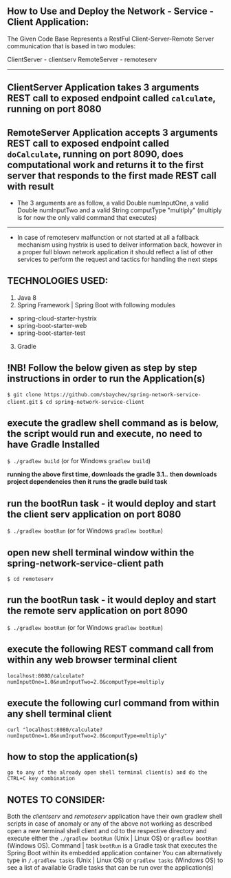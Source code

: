 **How to Use and Deploy the Network - Service - Client Application:**
----------------------------------------------
The Given Code Base Represents a RestFul Client-Server-Remote Server communication that is based in two modules:

ClientServer - clientserv
RemoteServer - remoteserv

----------------------------------------------

ClientServer Application takes 3 arguments REST call to exposed endpoint called `calculate`, 
             running on port 8080
----------------------------------------------
RemoteServer Application accepts 3 arguments REST call to exposed endpoint called `doCalculate`, 
             running on port 8090, does computational work and returns it to the first server that responds to the first made REST call with result
----------------------------------------------

* The 3 arguments are as follow, a valid Double numInputOne, a valid Double numInputTwo and a valid String computType "multiply" (multiply is for now the only valid command that executes)
----------------------------------------------
* In case of remoteserv malfunction or not started at all a fallback mechanism using hystrix is used to deliver information back, however in a proper full blown network application it should reflect a list of other services to perform the request and tactics for handling the next steps

**TECHNOLOGIES USED:**
----------------------------------------------
1. Java 8
2. Spring Framework | Spring Boot with following modules
 - spring-cloud-starter-hystrix
 - spring-boot-starter-web
 - spring-boot-starter-test
3. Gradle


**!NB! Follow the below given as step by step instructions in order to run the Application(s)**
----------------------------------------------
`$ git clone https://github.com/sbaychev/spring-network-service-client.git`
`$ cd spring-network-service-client`

**execute the gradlew shell command as is below, the script would run and execute, no need to have Gradle Installed**
----------------------------------------------
`$ ./gradlew build` (or for Windows `gradlew build`)

**running the above first time, downloads the gradle 3.1..**
**then downloads project dependencies**
**then it runs the gradle build task**

**run the bootRun task - it would deploy and start the client serv application on port 8080**
----------------------------------------------
`$ ./gradlew bootRun` (or for Windows `gradlew bootRun`)

**open new shell terminal window within the spring-network-service-client path**
----------------------------------------------
`$ cd remoteserv `

**run the bootRun task - it would deploy and start the remote serv application on port 8090**
----------------------------------------------
`$ ./gradlew bootRun` (or for Windows `gradlew bootRun`)

**execute the following REST command call from within any web browser terminal client**
----------------------------------------------
`localhost:8080/calculate?numInputOne=1.0&numInputTwo=2.0&computType=multiply`

**execute the following curl command from within any shell terminal client**
----------------------------------------------
`curl "localhost:8080/calculate?numInputOne=1.0&numInputTwo=2.0&computType=multiply"`

**how to stop the application(s)**
----------------------------------------------
`go to any of the already open shell terminal client(s) and do the CTRL+C key combination`



**NOTES TO CONSIDER:** 
----------------------------------------------
Both the _clientserv_ and _remoteserv_ application have their own gradlew shell scripts in case of anomaly or any of the above not working as described open a new terminal shell client and cd to the respective directory and execute either the `./gradlew bootRun` (Unix | Linux OS) or `gradlew bootRun` (Windows OS).
Command | task `bootRun` is a Gradle task that executes the Spring Boot within its embedded application container
You can alternatively type in `/.gradlew tasks` (Unix | Linux OS) or `gradlew tasks` (Windows OS) to see a list of available Gradle tasks that can be run over the application(s)

